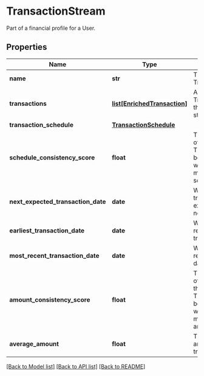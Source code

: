 # TransactionStream

Part of a financial profile for a User.
## Properties
Name | Type | Description | Notes
------------ | ------------- | ------------- | -------------
**name** | **str** | The name of the TransactionStream | [optional] 
**transactions** | [**list[EnrichedTransaction]**](EnrichedTransaction.md) | A list of Transactions from the transaction stream. | [optional] 
**transaction_schedule** | [**TransactionSchedule**](TransactionSchedule.md) |  | [optional] 
**schedule_consistency_score** | **float** | The consistency of the transaction.  This is a number between 0 and 1 with 1 being the most consistent schedule. | [optional] 
**next_expected_transaction_date** | **date** | When is the transaction expected to occur next. | [optional] 
**earliest_transaction_date** | **date** | When is the first recorded transaction date | [optional] 
**most_recent_transaction_date** | **date** | When is the most recent transaction date | [optional] 
**amount_consistency_score** | **float** | The consistency of the amount of the transaction.  This is a number between 0 and 1 with 1 being the most consistent amount. | [optional] 
**average_amount** | **float** | The average amount of the transaction stream | [optional] 

[[Back to Model list]](../README.md#documentation-for-models) [[Back to API list]](../README.md#documentation-for-api-endpoints) [[Back to README]](../README.md)


